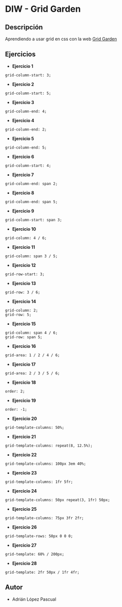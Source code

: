 # DIW - Grid Garden

## Descripción

Aprendiendo a usar grid en css con la web [Grid Garden](https://cssgridgarden.com/#es)


## Ejercicios

- **Ejercicio 1**

```
grid-column-start: 3;
```

- **Ejercicio 2**
```
grid-column-start: 5;
```

- **Ejercicio 3**
```
grid-column-end: 4;
```

- **Ejercicio 4**
```
grid-column-end: 2;
```

- **Ejercicio 5**
```
grid-column-end: 5;
```

- **Ejercicio 6**
```
grid-column-start: 4;
```

- **Ejercicio 7**
```
grid-column-end: span 2;
```

- **Ejercicio 8**
```
grid-column-end: span 5;
```

- **Ejercicio 9**
```
grid-column-start: span 3;
```

- **Ejercicio 10**
```
grid-column: 4 / 6;
```

- **Ejercicio 11**
```
grid-column: span 3 / 5;
```

- **Ejercicio 12**
```
grid-row-start: 3;
```

- **Ejercicio 13**
```
grid-row: 3 / 6;
```

- **Ejercicio 14**
```
grid-column: 2;
grid-row: 5;
```

- **Ejercicio 15**
```
grid-column: span 4 / 6;
grid-row: span 5;
```

- **Ejercicio 16**
```
grid-area: 1 / 2 / 4 / 6;
```

- **Ejercicio 17**
```
grid-area: 2 / 3 / 5 / 6;
```

- **Ejercicio 18**
```
order: 2;
```

- **Ejercicio 19**
```
order: -1;
```

- **Ejercicio 20**
```
grid-template-columns: 50%;
```

- **Ejercicio 21**
```
grid-template-columns: repeat(8, 12.5%);
```

- **Ejercicio 22**
```
grid-template-columns: 100px 3em 40%;
```

- **Ejercicio 23**
```
grid-template-columns: 1fr 5fr;
```

- **Ejercicio 24**
```
grid-template-columns: 50px repeat(3, 1fr) 50px;
```

- **Ejercicio 25**
```
grid-template-columns: 75px 3fr 2fr;
```

- **Ejercicio 26**
```
grid-template-rows: 50px 0 0 0;
```

- **Ejercicio 27**
```
grid-template: 60% / 200px;
```

- **Ejercicio 28**
```
grid-template: 2fr 50px / 1fr 4fr;
```



## Autor

- Adrián López Pascual
